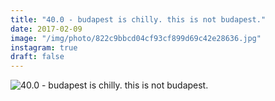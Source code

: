 ```yaml
---
title: "40.0 - budapest is chilly. this is not budapest."
date: 2017-02-09
image: "/img/photo/822c9bbcd04cf93cf899d69c42e28636.jpg"
instagram: true
draft: false
---
```


![40.0 - budapest is chilly. this is not budapest.](/img/photo/822c9bbcd04cf93cf899d69c42e28636.jpg)
